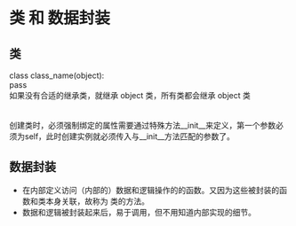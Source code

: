 # 类 和 数据封装
## 类
class class_name(object):<br />
    pass<br />
如果没有合适的继承类，就继承 object 类，所有类都会继承 object 类<br />
<br></br>
创建类时，必须强制绑定的属性需要通过特殊方法__init__来定义，第一个参数必须为self，此时创建实例就必须传入与__init__方法匹配的参数了。

## 数据封装
- 在内部定义访问（内部的）数据和逻辑操作的的函数。又因为这些被封装的函数和类本身关联，故称为 类的方法。
- 数据和逻辑被封装起来后，易于调用，但不用知道内部实现的细节。


